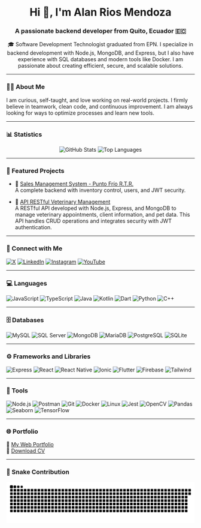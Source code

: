 <h1 align="center">Hi 👋, I'm Alan Rios Mendoza</h1>
<h3 align="center">A passionate backend developer from Quito, Ecuador 🇪🇨</h3>

<p align="center">
  🎓 Software Development Technologist graduated from EPN. I specialize in backend development with Node.js, MongoDB, and Express, but I also have experience with SQL databases and modern tools like Docker. I am passionate about creating efficient, secure, and scalable solutions.
</p>

---

### 👨‍💻 About Me

I am curious, self-taught, and love working on real-world projects. I firmly believe in teamwork, clean code, and continuous improvement. I am always looking for ways to optimize processes and learn new tools.

---

### 📊 Statistics

<p align="center">
  <img src="https://github-readme-stats.vercel.app/api?username=AlanRiosMendoza&show_icons=true&theme=tokyonight" alt="GitHub Stats" width="48%" />
  <img src="https://github-readme-stats.vercel.app/api/top-langs/?username=AlanRiosMendoza&layout=compact&theme=tokyonight" alt="Top Languages" width="48%" />
</p>

---

### 🚀 Featured Projects

- 🔐 [Sales Management System - Punto Frío R.T.R.](https://github.com/AlanRiosMendoza/SYSTEM-PUNTO-FRIO-RTR)  
  A complete backend with inventory control, users, and JWT security.

- 🐾 [API RESTful Veterinary Management](https://github.com/AlanRiosMendoza/API-RESTful-Veterinary-Management)  
  A RESTful API developed with Node.js, Express, and MongoDB to manage veterinary appointments, client information, and pet data. This API handles CRUD operations and integrates security with JWT authentication.

---

### 🔗 Connect with Me

[![X](https://img.shields.io/badge/X-@alan_ri0s-1DA1F2?style=flat&logo=twitter&logoColor=white)](https://x.com/alan_ri0s)
[![LinkedIn](https://img.shields.io/badge/LinkedIn-Alan%20Rios-0077B5?style=flat&logo=linkedin&logoColor=white)](https://linkedin.com/in/alan-josue-rios-mendoza-7262a9318)
[![Instagram](https://img.shields.io/badge/Instagram-alan._.rios-E4405F?style=flat&logo=instagram&logoColor=white)](https://instagram.com/alan._.rios)
[![YouTube](https://img.shields.io/badge/YouTube-Alan%20Rios-FF0000?style=flat&logo=youtube&logoColor=white)](https://www.youtube.com/@alanrios5311)

---

### 💻 Languages

![JavaScript](https://img.shields.io/badge/-JavaScript-F7DF1E?logo=javascript&logoColor=black)
![TypeScript](https://img.shields.io/badge/-TypeScript-3178C6?logo=typescript&logoColor=white)
![Java](https://img.shields.io/badge/-Java-007396?logo=java&logoColor=white)
![Kotlin](https://img.shields.io/badge/-Kotlin-0095D5?logo=kotlin&logoColor=white)
![Dart](https://img.shields.io/badge/-Dart-0175C2?logo=dart&logoColor=white)
![Python](https://img.shields.io/badge/-Python-3776AB?logo=python&logoColor=white)
![C++](https://img.shields.io/badge/-C++-00599C?logo=c%2b%2b&logoColor=white)

---

### 🗄️ Databases

![MySQL](https://img.shields.io/badge/-MySQL-4479A1?logo=mysql&logoColor=white)
![SQL Server](https://img.shields.io/badge/-SQL%20Server-CC2927?logo=microsoftsqlserver&logoColor=white)
![MongoDB](https://img.shields.io/badge/-MongoDB-47A248?logo=mongodb&logoColor=white)
![MariaDB](https://img.shields.io/badge/-MariaDB-003545?logo=mariadb&logoColor=white)
![PostgreSQL](https://img.shields.io/badge/-PostgreSQL-336791?logo=postgresql&logoColor=white)
![SQLite](https://img.shields.io/badge/-SQLite-003B57?logo=sqlite&logoColor=white)

---

### ⚙️ Frameworks and Libraries

![Express](https://img.shields.io/badge/-Express-000000?logo=express&logoColor=white)
![React](https://img.shields.io/badge/-React-61DAFB?logo=react&logoColor=black)
![React Native](https://img.shields.io/badge/-React%20Native-61DAFB?logo=react&logoColor=black)
![Ionic](https://img.shields.io/badge/-Ionic-3880FF?logo=ionic&logoColor=white)
![Flutter](https://img.shields.io/badge/-Flutter-02569B?logo=flutter&logoColor=white)
![Firebase](https://img.shields.io/badge/-Firebase-FFCA28?logo=firebase&logoColor=black)
![Tailwind](https://img.shields.io/badge/-TailwindCSS-06B6D4?logo=tailwindcss&logoColor=white)

---

### 🧰 Tools

![Node.js](https://img.shields.io/badge/-Node.js-339933?logo=node.js&logoColor=white)
![Postman](https://img.shields.io/badge/-Postman-FF6C37?logo=postman&logoColor=white)
![Git](https://img.shields.io/badge/-Git-F05032?logo=git&logoColor=white)
![Docker](https://img.shields.io/badge/-Docker-2496ED?logo=docker&logoColor=white)
![Linux](https://img.shields.io/badge/-Linux-FCC624?logo=linux&logoColor=black)
![Jest](https://img.shields.io/badge/-Jest-C21325?logo=jest&logoColor=white)
![OpenCV](https://img.shields.io/badge/-OpenCV-5C3EE8?logo=opencv&logoColor=white)
![Pandas](https://img.shields.io/badge/-Pandas-150458?logo=pandas&logoColor=white)
![Seaborn](https://img.shields.io/badge/-Seaborn-3776AB?logo=python&logoColor=white)
![TensorFlow](https://img.shields.io/badge/-TensorFlow-FF6F00?logo=tensorflow&logoColor=white)

---

### 🌐 Portfolio

🔗 [My Web Portfolio](https://portfolio-alan-rios.vercel.app/)  
📄 [Download CV](https://drive.google.com/link-al-cv)

---

### 🐍 Snake Contribution

<p align="center">
  <img src="https://github.com/AlanRiosMendoza/AlanRiosMendoza/blob/output/snake.svg" alt="Snake animation" />
</p>
